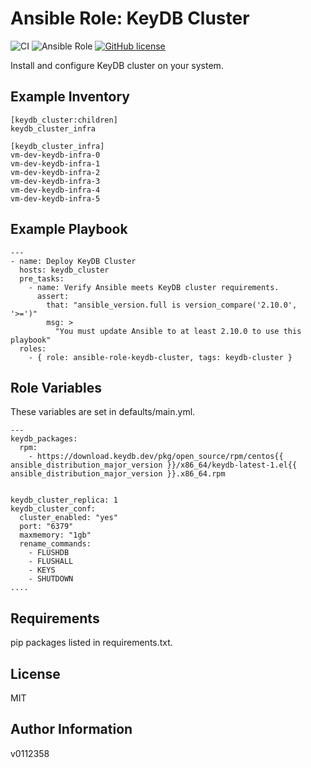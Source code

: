 
Ansible Role: KeyDB Cluster
=========

![CI](https://github.com/v0112358/ansible-role-keydb-cluster/actions/workflows/main.yml/badge.svg) ![Ansible Role](https://img.shields.io/ansible/role/d/55902) [![GitHub license](https://img.shields.io/github/license/v0112358/ansible-role-keydb-cluster)](https://github.com/v0112358/ansible-role-keydb-cluster/blob/master/LICENSE.md)

Install and configure KeyDB cluster on your system.

Example Inventory
------------
```
[keydb_cluster:children]
keydb_cluster_infra

[keydb_cluster_infra]
vm-dev-keydb-infra-0
vm-dev-keydb-infra-1
vm-dev-keydb-infra-2
vm-dev-keydb-infra-3
vm-dev-keydb-infra-4
vm-dev-keydb-infra-5
```
Example Playbook
------------

```
---
- name: Deploy KeyDB Cluster
  hosts: keydb_cluster
  pre_tasks:
    - name: Verify Ansible meets KeyDB cluster requirements.
      assert:
        that: "ansible_version.full is version_compare('2.10.0', '>=')"
        msg: >
          "You must update Ansible to at least 2.10.0 to use this playbook"
  roles:
    - { role: ansible-role-keydb-cluster, tags: keydb-cluster }
```

Role Variables
--------------

These variables are set in defaults/main.yml.
```
---
keydb_packages:
  rpm: 
    - https://download.keydb.dev/pkg/open_source/rpm/centos{{ ansible_distribution_major_version }}/x86_64/keydb-latest-1.el{{ ansible_distribution_major_version }}.x86_64.rpm


keydb_cluster_replica: 1
keydb_cluster_conf:
  cluster_enabled: "yes"
  port: "6379"
  maxmemory: "1gb"
  rename_commands:
    - FLUSHDB
    - FLUSHALL
    - KEYS
    - SHUTDOWN
....
```

Requirements
------------

pip packages listed in requirements.txt.

License
-------

MIT

Author Information
------------------
v0112358
